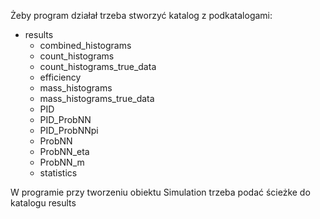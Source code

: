 Żeby program działał trzeba stworzyć katalog z podkatalogami: <br>

- results <br>
  - combined_histograms <br>
  - count_histograms <br>
  - count_histograms_true_data <br>
  - efficiency <br>
  - mass_histograms <br>
  - mass_histograms_true_data <br>
  - PID <br>
  - PID_ProbNN <br>
  - PID_ProbNNpi <br>
  - ProbNN <br>
  - ProbNN_eta <br>
  - ProbNN_m <br>
  - statistics <br>

W programie przy tworzeniu obiektu Simulation trzeba podać ścieżke do katalogu results
